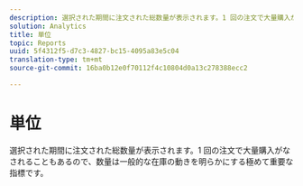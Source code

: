```yaml
---
description: 選択された期間に注文された総数量が表示されます。1 回の注文で大量購入がなされることもあるので、数量は一般的な在庫の動きを明らかにする極めて重要な指標です。
solution: Analytics
title: 単位
topic: Reports
uuid: 5f4312f5-d7c3-4827-bc15-4095a83e5c04
translation-type: tm+mt
source-git-commit: 16ba0b12e0f70112f4c10804d0a13c278388ecc2

---
```



# 単位

選択された期間に注文された総数量が表示されます。1 回の注文で大量購入がなされることもあるので、数量は一般的な在庫の動きを明らかにする極めて重要な指標です。

